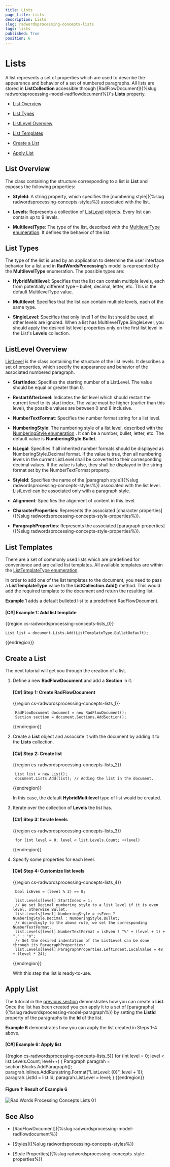 ```yaml
---
title: Lists
page_title: Lists
description: Lists
slug: radwordsprocessing-concepts-lists
tags: lists
published: True
position: 6
---
```


# Lists



A list represents a set of properties which are used to describe the appearance and behavior of a set of numbered paragraphs. All lists are stored in __ListCollection__ accessible through [RadFlowDocument]({%slug radwordsprocessing-model-radflowdocument%})'s __Lists__ property.
      

* [List Overview](#list-overview)

* [List Types](#list-types)

* [ListLevel Overview](#listlevel-overview)

* [List Templates](#list-templates)

* [Create a List](#create-a-list)

* [Apply List](#apply-list)

## List Overview

The class containing the structure corresponding to a list is __List__ and exposes the following properties:
        

* __StyleId__: A string property, which specifies the [numbering style]({%slug radwordsprocessing-concepts-styles%}) associated with the list.
            

* __Levels__: Represents a collection of [ListLevel](#listlevel-overview) objects. Every list can contain up to 9 levels.
            

* __MultilevelType__: The type of the list, described with the [MultilevelType enumeration](http://docs.telerik.com/devtools/document-processing/api/html/T_Telerik_Windows_Documents_Flow_Model_Lists_MultilevelType.htm). It defines the behavior of the list.
            

## List Types

The type of the list is used by an application to determine the user interface behavior for a list and in __RadWordsProcessing__'s model is represented by the __MultilevelType__ enumeration. The possible types are:
        

* __HybridMultilevel__: Specifies that the list can contain multiple levels, each from potentially different type – bullet, decimal, letter, etc. This is the default MultilevelType value.
            

* __Multilevel__: Specifies that the list can contain multiple levels, each of the same type.
            

* __SingleLevel__: Specifies that only level 1 of the list should be used, all other levels are ignored. When a list has MultilevelType.SingleLevel, you should apply the desired list level properties only on the first list level in the List's __Levels__ collection.
            

## ListLevel Overview

[ListLevel](http://docs.telerik.com/devtools/document-processing/api/html/T_Telerik_Windows_Documents_Flow_Model_Lists_ListLevel.htm) is the class containing the structure of the list levels. It describes a set of properties, which specify the appearance and behavior of the associated numbered paragraph.
        

* __StartIndex__: Specifies the starting number of a ListLevel. The value should be equal or greater than 0.
            

* __RestartAfterLevel__: Indicates the list level which should restart the current level to its start index. The value must be higher (earlier than this level), the possible values are between 0 and 8 inclusive.
            

* __NumberTextFormat__: Specifies the number format string for a list level.
            

* __NumberingStyle__: The numbering style of a list level, described with the [NumberingStyle enumeration](http://docs.telerik.com/devtools/document-processing/api/html/T_Telerik_Windows_Documents_Flow_Model_Lists_NumberingStyle.htm) . It can be a number, bullet, letter, etc. The default value is __NumberingStyle.Bullet__.
            

* __IsLegal__: Specifies if all inherited number formats should be displayed as NumberingStyle.Decimal format. If the value is true, then all numbering levels in the current ListLevel shall be converted to their corresponding decimal values. If the value is false, they shall be displayed in the string format set by the NumberTextFormat property.
            

* __StyleId__: Specifies the name of the [paragraph style]({%slug radwordsprocessing-concepts-styles%}) associated with the list level. ListLevel can be associated only with a paragraph style.
            

* __Alignment__: Specifies the alignment of content in this level.
            

* __CharacterProperties__: Represents the associated [character properties]({%slug radwordsprocessing-concepts-style-properties%}).
            

* __ParagraphProperties__: Represents the associated [paragraph properties]({%slug radwordsprocessing-concepts-style-properties%}).
            

## List Templates

There are a set of commonly used lists which are predefined for convenience and are called list templates. All available templates are within the [ListTemplateType enumeration](http://docs.telerik.com/devtools/document-processing/api/html/T_Telerik_Windows_Documents_Flow_Model_Lists_ListTemplateType.htm).
        

In order to add one of the list templates to the document, you need to pass a __ListTemplateType__ value to the __ListCollection.Add()__ method. This would add the required template to the document and return the resulting list.
        

__Example 1__ adds a default bulleted list to a predefined RadFlowDocument.
        

#### __[C#] Example 1: Add list template__

{{region cs-radwordsprocessing-concepts-lists_0}}
	            
	List list = document.Lists.Add(ListTemplateType.BulletDefault);
{{endregion}}



## Create a List

The next tutorial will get you through the creation of a list.
        

1. Define a new __RadFlowDocument__ and add a __Section__ in it.
            

	#### __[C#] Step 1: Create RadFlowDocument__
	
	{{region cs-radwordsprocessing-concepts-lists_1}}
		            
		RadFlowDocument document = new RadFlowDocument();
		Section section = document.Sections.AddSection();
	{{endregion}}



1. Create a __List__ object and associate it with the document by adding it to the __Lists__ collection.
            

	#### __[C#] Step 2: Create list__
	
	{{region cs-radwordsprocessing-concepts-lists_2}}
		            
		List list = new List();
		document.Lists.Add(list); // Adding the list in the document.
	{{endregion}}
	
	In this case, the default __HybridMultilevel__ type of list would be created.
            

1. Iterate over the collection of __Levels__ the list has.
            

	#### __[C#] Step 3: Iterate levels__
	
	{{region cs-radwordsprocessing-concepts-lists_3}}
		    
		for (int level = 0; level < list.Levels.Count; ++level)
	{{endregion}}



1. Specify some properties for each level.
            

	#### __[C#] Step 4: Customize list levels__
	
	{{region cs-radwordsprocessing-concepts-lists_4}}
		                
		bool isEven = (level % 2) == 0;
		
		list.Levels[level].StartIndex = 1;
		// We set Decimal numbering style to a list level if it is even level, otherwise Bullet.
		list.Levels[level].NumberingStyle = isEven ? NumberingStyle.Decimal : NumberingStyle.Bullet;
		// Accordingly to the above rule, we set the corresponding NumberTextFormat.
		list.Levels[level].NumberTextFormat = isEven ? "%" + (level + 1) + "." : "o";
		// Set the desired indentation of the ListLevel can be done through its ParagraphProperties:
		list.Levels[level].ParagraphProperties.LeftIndent.LocalValue = 48 + (level * 24);
	{{endregion}}
	
	With this step the list is ready-to-use.
            

## Apply List

The tutorial in the [previous section](#create-a-list) demonstrates how you can create a __List__. Once the list has been created you can apply it to a set of [paragraphs]({%slug radwordsprocessing-model-paragraph%}) by setting the __ListId__ property of the paragraphs to the __Id__ of the list.
        

__Example 6__ demonstrates how you can apply the list created in Steps 1-4 above.
        

#### __[C#] Example 6: Apply list__

{{region cs-radwordsprocessing-concepts-lists_5}}
	for (int level = 0; level < list.Levels.Count; level++)
	{
	    Paragraph paragrah = section.Blocks.AddParagraph();
	    paragrah.Inlines.AddRun(string.Format("ListLevel: {0}", level + 1));
	    paragrah.ListId = list.Id;
	    paragrah.ListLevel = level;
	}
{{endregion}}



#### Figure 1: Result of Example 6

![Rad Words Processing Concepts Lists 01](images/RadWordsProcessing_Concepts_Lists_01.png)

## See Also

 * [RadFlowDocument]({%slug radwordsprocessing-model-radflowdocument%})

 * [Styles]({%slug radwordsprocessing-concepts-styles%})

 * [Style Properties]({%slug radwordsprocessing-concepts-style-properties%})
